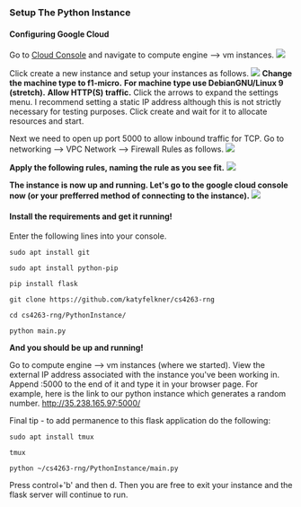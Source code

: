 ### Setup The Python Instance
####  Configuring Google Cloud
Go to [Cloud Console](https://console.cloude.google.com/ "Cloud Console") and navigate to compute engine --> vm instances.
![](https://i.imgur.com/KRwU2aN.png)

Click create a new instance and setup your instances as follows.
![](https://i.imgur.com/i10iusc.png)
**Change the machine type to f1-micro.**
**For machine type use DebianGNU/Linux 9 (stretch).**
**Allow HTTP(S) traffic.**
Click the arrows to expand the settings menu.
I recommend setting a static IP address although this is not strictly necessary for testing purposes.
Click create and wait for it to allocate resources and start.



Next we need to open up port 5000 to allow inbound traffic for TCP. 
Go to networking --> VPC Network --> Firewall Rules as follows.
![](https://i.imgur.com/DZ1mEjJ.png)



**Apply the following rules, naming the rule as you see fit.**
![](https://i.imgur.com/n1Ttlee.png)

**The instance is now up and running. Let's go to the google cloud console now (or your prefferred method of connecting to the instance).**
![](https://i.imgur.com/n10jc43.png)

#### Install the requirements and get it running!

Enter the following lines into your console.

`sudo apt install git`

`sudo apt install python-pip`

`pip install flask`

`git clone https://github.com/katyfelkner/cs4263-rng`

`cd cs4263-rng/PythonInstance/`

`python main.py`

**And you should be up and running!**

Go to compute engine --> vm instances (where we started).
View the external IP address associated with the instance you've been working in.
Append :5000 to the end of it and type it in your browser page. 
For example, here is the link to our python instance which generates a random number.
http://35.238.165.97:5000/

Final tip - to add permanence to this flask application do the following:

`sudo apt install tmux`

`tmux`

`python ~/cs4263-rng/PythonInstance/main.py`

Press control+'b' and then d. Then you are free to exit your instance and the flask server will continue to run.
